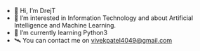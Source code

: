 - 👋 Hi, I’m DrejT
- 👀 I’m interested in Information Technology and about Artificial Intelligence and Machine Learning.
- 🌱 I’m currently learning Python3
- 🛰️ You can contact me on vivekpatel4049@gmail.com

<!---
DrejT/DrejT is a ✨ special ✨ repository because its `README.md` (this file) appears on your GitHub profile.
You can click the Preview link to take a look at your changes.
--->
